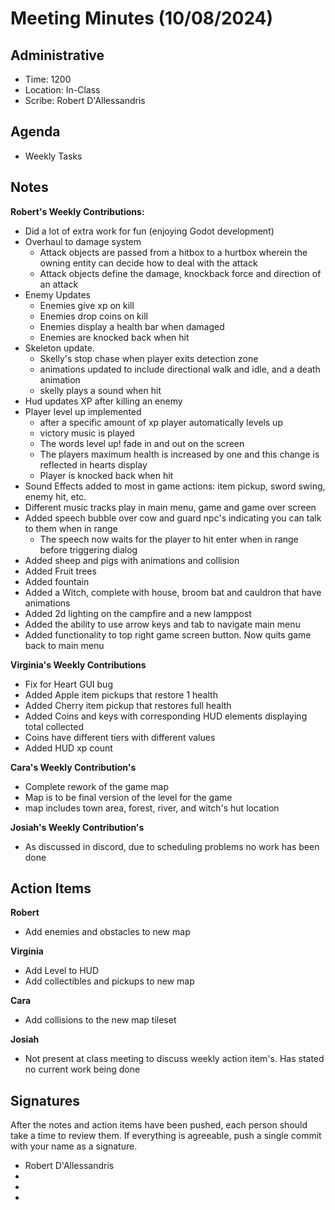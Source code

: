# Meeting Minutes (10/08/2024)

## Administrative
* Time: 1200
* Location: In-Class
* Scribe: Robert D'Allessandris

## Agenda
* Weekly Tasks

## Notes

**Robert's Weekly Contributions:**
- Did a lot of extra work for fun (enjoying Godot development)
- Overhaul to damage system
    - Attack objects are passed from a hitbox to a hurtbox wherein the owning entity can decide how to deal with the attack 
    - Attack objects define the damage, knockback force and direction of an attack
- Enemy Updates
    - Enemies give xp on kill
    - Enemies drop coins on kill
    - Enemies display a health bar when damaged
    - Enemies are knocked back when hit
- Skeleton update.
    - Skelly's stop chase when player exits detection zone
    - animations updated to include directional walk and idle, and a death animation
    - skelly plays a sound when hit
- Hud updates XP after killing an enemy
- Player level up implemented
    - after a specific amount of xp player automatically levels up
    - victory music is played
    - The words level up! fade in and out on the screen
    - The players maximum health is increased by one and this change is reflected in hearts display
    - Player is knocked back when hit
- Sound Effects added to most in game actions: item pickup, sword swing, enemy hit, etc.
- Different music tracks play in main menu, game and game over screen
- Added speech bubble over cow and guard npc's indicating you can talk to them when in range
    - The speech now waits for the player to hit enter when in range before triggering dialog
- Added sheep and pigs with animations and collision
- Added Fruit trees
- Added fountain
- Added a Witch, complete with house, broom bat and cauldron that have animations
- Added 2d lighting on the campfire and a new lamppost
- Added the ability to use arrow keys and tab to navigate main menu
- Added functionality to top right game screen button. Now quits game back to main menu

**Virginia's Weekly Contributions**
- Fix for Heart GUI bug
- Added Apple item pickups that restore 1 health
- Added Cherry item pickup that restores full health
- Added Coins and keys with corresponding HUD elements displaying total collected
- Coins have different tiers with different values
- Added HUD xp count

**Cara's Weekly Contribution's**
 - Complete rework of the game map
- Map is to be final version of the level for the game
- map includes town area, forest, river, and witch's hut location

**Josiah's Weekly Contribution's**
- As discussed in discord, due to scheduling problems no work has been done

## Action Items
**Robert**
- Add enemies and obstacles to new map
  
**Virginia**
- Add Level to HUD
- Add collectibles and pickups to new map

**Cara**
- Add collisions to the new map tileset

**Josiah**
- Not present at class meeting to discuss weekly action item's. Has stated no current work being done
 

## Signatures
After the notes and action items have been pushed, each person should take a time to review them. If everything is agreeable, push a single commit with your name as a signature. 
* Robert D'Allessandris
* 
* 
* 
